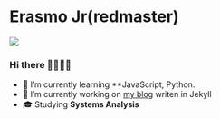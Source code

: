 # Erasmo Jr(redmaster) #
![](https://www.codewars.com/users/redmasters/badges/micro)
### Hi there 👋🏿👋🏿
- 🌱 I’m currently learning **JavaScript, Python. 
- 🔭 I’m currently working on [my blog](https://redmasters.github.io) writen in Jekyll
- 🎓 Studying **Systems Analysis**

<!--
**redmasters/redmasters** is a ✨ _special_ ✨ repository because its `README.md` (this file) appears on your GitHub profile.

Here are some ideas to get you started:

- 🔭 I’m currently working on ...
- 🌱 I’m currently learning ...
- 👯 I’m looking to collaborate on ...
- 🤔 I’m looking for help with ...
- 💬 Ask me about ...
- 📫 How to reach me: ...
- 😄 Pronouns: ...
- ⚡ Fun fact: ...
-->
